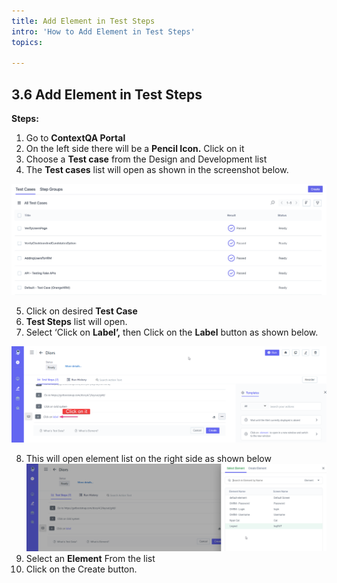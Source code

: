 ```yaml
---
title: Add Element in Test Steps
intro: 'How to Add Element in Test Steps'
topics:
  
---
```


## <a name="_ajtsmndpg3u4"></a>**3.6 Add Element in Test Steps** 

**Steps:** 

1. Go to **ContextQA Portal** 
2. On the left side there will be a **Pencil Icon.** Click on it 
3. Choose a **Test case** from the Design and Development list
4. The **Test cases** list will open as shown in the screenshot below.

![](imgs/test-case-list.png)

5. Click on desired **Test Case**
6. **Test Steps** list will open. 
7. Select ‘Click on **Label’,**  then Click on the **Label** button as shown below. 

![](imgs/label-buttn.png)

8. This will open element list on the right side as shown below![](imgs/Select%20Element.png)
9. Select an **Element** From the list 
10. Click on the Create button.


